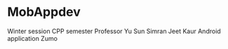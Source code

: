 # MobAppdev
Winter session CPP semester
Professor Yu Sun 
Simran Jeet Kaur 
Android application 
Zumo
